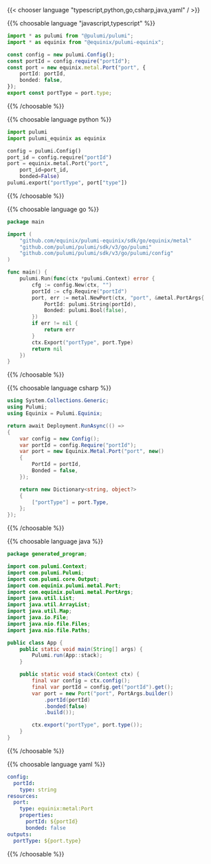 {{< chooser language "typescript,python,go,csharp,java,yaml" / >}}

{{% choosable language "javascript,typescript" %}}

```typescript
import * as pulumi from "@pulumi/pulumi";
import * as equinix from "@equinix/pulumi-equinix";

const config = new pulumi.Config();
const portId = config.require("portId");
const port = new equinix.metal.Port("port", {
    portId: portId,
    bonded: false,
});
export const portType = port.type;
```

{{% /choosable %}}

{{% choosable language python %}}

```python
import pulumi
import pulumi_equinix as equinix

config = pulumi.Config()
port_id = config.require("portId")
port = equinix.metal.Port("port",
    port_id=port_id,
    bonded=False)
pulumi.export("portType", port["type"])
```

{{% /choosable %}}

{{% choosable language go %}}

```go
package main

import (
	"github.com/equinix/pulumi-equinix/sdk/go/equinix/metal"
	"github.com/pulumi/pulumi/sdk/v3/go/pulumi"
	"github.com/pulumi/pulumi/sdk/v3/go/pulumi/config"
)

func main() {
	pulumi.Run(func(ctx *pulumi.Context) error {
		cfg := config.New(ctx, "")
		portId := cfg.Require("portId")
		port, err := metal.NewPort(ctx, "port", &metal.PortArgs{
			PortId: pulumi.String(portId),
			Bonded: pulumi.Bool(false),
		})
		if err != nil {
			return err
		}
		ctx.Export("portType", port.Type)
		return nil
	})
}
```

{{% /choosable %}}

{{% choosable language csharp %}}

```csharp
using System.Collections.Generic;
using Pulumi;
using Equinix = Pulumi.Equinix;

return await Deployment.RunAsync(() => 
{
    var config = new Config();
    var portId = config.Require("portId");
    var port = new Equinix.Metal.Port("port", new()
    {
        PortId = portId,
        Bonded = false,
    });

    return new Dictionary<string, object?>
    {
        ["portType"] = port.Type,
    };
});
```

{{% /choosable %}}

{{% choosable language java %}}

```java
package generated_program;

import com.pulumi.Context;
import com.pulumi.Pulumi;
import com.pulumi.core.Output;
import com.equinix.pulumi.metal.Port;
import com.equinix.pulumi.metal.PortArgs;
import java.util.List;
import java.util.ArrayList;
import java.util.Map;
import java.io.File;
import java.nio.file.Files;
import java.nio.file.Paths;

public class App {
    public static void main(String[] args) {
        Pulumi.run(App::stack);
    }

    public static void stack(Context ctx) {
        final var config = ctx.config();
        final var portId = config.get("portId").get();
        var port = new Port("port", PortArgs.builder()        
            .portId(portId)
            .bonded(false)
            .build());

        ctx.export("portType", port.type());
    }
}
```

{{% /choosable %}}

{{% choosable language yaml %}}

```yaml
config:
  portId:
    type: string
resources:
  port:
    type: equinix:metal:Port
    properties:
      portId: ${portId}
      bonded: false
outputs:
  portType: ${port.type}
```

{{% /choosable %}}
